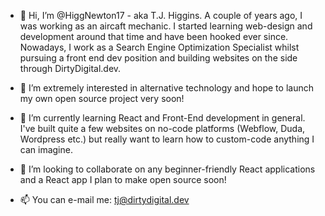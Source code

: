 - 👋 Hi, I’m @HiggNewton17 - aka T.J. Higgins. A couple of years ago, I was working as an aircaft mechanic. I started learning web-design and development around that time and have been hooked ever since. Nowadays, I work as a Search Engine Optimization Specialist whilst pursuing a front end dev position and building websites on the side through DirtyDigital.dev. 

- 👀 I’m extremely interested in alternative technology and hope to launch my own open source project very soon!

- 🌱 I’m currently learning React and Front-End development in general. I've built quite a few websites on no-code platforms (Webflow, Duda, Wordpress etc.) but really want to learn how to custom-code anything I can imagine. 

- 💞️ I’m looking to collaborate on any beginner-friendly React applications and a React app I plan to make open source soon!

- 📫 You can e-mail me: tj@dirtydigital.dev

<!---
HiggNewton17/HiggNewton17 is a ✨ special ✨ repository because its `README.md` (this file) appears on your GitHub profile.
You can click the Preview link to take a look at your changes.
--->
